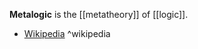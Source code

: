 **Metalogic** is the [[metatheory]] of [[logic]].

- [Wikipedia](https://en.wikipedia.org/wiki/Metalogic) ^wikipedia